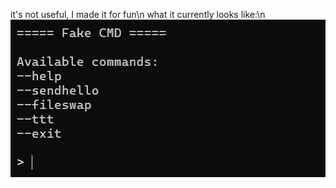it's not useful, I made it for fun\n
what it currently looks like:\n
![alt](https://raw.githubusercontent.com/114bft68/fakeCMD/refs/heads/main/whatItLooksLike.png.png)
